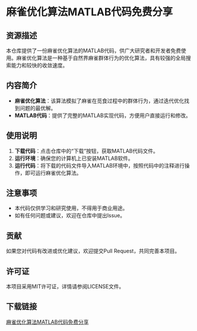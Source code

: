 # 麻雀优化算法MATLAB代码免费分享

## 资源描述

本仓库提供了一份麻雀优化算法的MATLAB代码，供广大研究者和开发者免费使用。麻雀优化算法是一种基于自然界麻雀群体行为的优化算法，具有较强的全局搜索能力和较快的收敛速度。

## 内容简介

- **麻雀优化算法**：该算法模拟了麻雀在觅食过程中的群体行为，通过迭代优化找到问题的最优解。
- **MATLAB代码**：提供了完整的MATLAB实现代码，方便用户直接运行和修改。

## 使用说明

1. **下载代码**：点击仓库中的“下载”按钮，获取MATLAB代码文件。
2. **运行环境**：确保您的计算机上已安装MATLAB软件。
3. **运行代码**：将下载的代码文件导入MATLAB环境中，按照代码中的注释进行操作，即可运行麻雀优化算法。

## 注意事项

- 本代码仅供学习和研究使用，不得用于商业用途。
- 如有任何问题或建议，欢迎在仓库中提出Issue。

## 贡献

如果您对代码有改进或优化建议，欢迎提交Pull Request，共同完善本项目。

## 许可证

本项目采用MIT许可证，详情请参阅LICENSE文件。

## 下载链接

[麻雀优化算法MATLAB代码免费分享](https://pan.quark.cn/s/41e66f5bb41a)